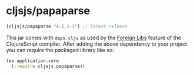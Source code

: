 # cljsjs/papaparse

[](dependency)
```clojure
[cljsjs/papaparse "4.1.1-1"] ;; latest release
```
[](/dependency)

This jar comes with `deps.cljs` as used by the [Foreign Libs][flibs] feature
of the ClojureScript compiler. After adding the above dependency to your project
you can require the packaged library like so:

```clojure
(ns application.core
  (:require cljsjs.papaparse))
```

[flibs]: https://github.com/clojure/clojurescript/wiki/Packaging-Foreign-Dependencies
